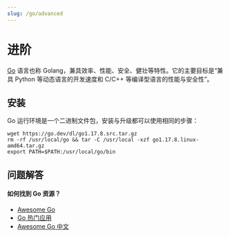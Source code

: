 ```yaml
---
slug: /go/advanced
---
```


# 进阶

[Go](https://golang.google.cn/) 语言也称 Golang，兼具效率、性能、安全、健壮等特性。它的主要目标是“兼具 Python 等动态语言的开发速度和 C/C++ 等编译型语言的性能与安全性”。

## 安装

Go 运行环境是一个二进制文件包，安装与升级都可以使用相同的步骤：

```
wget https://go.dev/dl/go1.17.8.src.tar.gz
rm -rf /usr/local/go && tar -C /usr/local -xzf go1.17.8.linux-amd64.tar.gz
export PATH=$PATH:/usr/local/go/bin
```

## 问题解答

#### 如何找到 Go 资源？

* [Awesome Go](https://github.com/avelino/awesome-go)
* [Go 热门应用](https://github.com/hackstoic/golang-open-source-projects)
* [Awesome Go 中文](https://github.com/jobbole/awesome-go-cn)